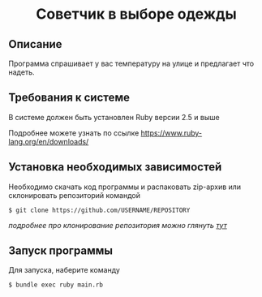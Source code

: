 <h1 align="center">Советчик в выборе одежды</h1>

## Описание

Программа спрашивает у вас температуру на улице и предлагает что надеть.

## Требования к системе
В системе должен быть установлен Ruby версии 2.5 и выше

Подробнее можете узнать по ссылке https://www.ruby-lang.org/en/downloads/

## Установка необходимых зависимостей
Необходимо скачать код программы и распаковать zip-архив или склонировать репозиторий командой 
```
$ git clone https://github.com/USERNAME/REPOSITORY
```
_подробнее про клонирование репозитория можно глянуть [тут](https://help.github.com/en/github/creating-cloning-and-archiving-repositories/cloning-a-repository)_


## Запуск программы

Для запуска, наберите команду
```
$ bundle exec ruby main.rb
```
